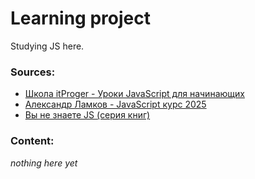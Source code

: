 # Learning project

Studying JS here.

### Sources:

- [Школа itProger - Уроки JavaScript для начинающих](https://www.youtube.com/playlist?list=PLDyJYA6aTY1kJIwbYHzGOuvSMNTfqksmk)
- [Александр Ламков - JavaScript курс 2025](https://www.youtube.com/playlist?list=PL0MUAHwery4qn4Y27iUxmzC-JiauX7vSL)
- [Вы не знаете JS (серия книг)](https://github.com/azat-io/you-dont-know-js-ru)

### Content:

_nothing here yet_
